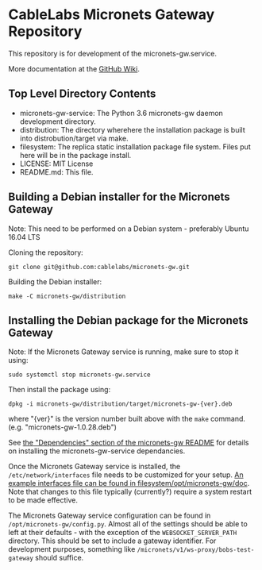 # CableLabs Micronets Gateway Repository

This repository is for development of the micronets-gw.service.

More documentation at the [GitHub Wiki](https://github.com/cablelabs/micronets-gw/wiki).

## Top Level Directory Contents

 - micronets-gw-service: The Python 3.6 micronets-gw daemon development directory.
 - distribution: The directory wherehere the installation package is built into distrobution/target via make.
 - filesystem: The replica static installation package file system. Files put here will be in the package install.
 - LICENSE: MIT License
 - README.md: This file.

## Building a Debian installer for the Micronets Gateway

Note: This need to be performed on a Debian system - preferably Ubuntu 16.04 LTS

Cloning the repository:

```
git clone git@github.com:cablelabs/micronets-gw.git
```

Building the Debian installer:

```
make -C micronets-gw/distribution
```

## Installing the Debian package for the Micronets Gateway

Note: If the Micronets Gateway service is running, make sure to stop it using:

```
sudo systemctl stop micronets-gw.service 
```

Then install the package using:

```
dpkg -i micronets-gw/distribution/target/micronets-gw-{ver}.deb
```

where "{ver}" is the version number built above with the `make` command. (e.g. "micronets-gw-1.0.28.deb")

See [the "Dependencies" section of the micronets-gw README](micronets-gw-service/README.md#Dependencies) for details on installing the micronets-gw-service dependancies. 

Once the Micronets Gateway service is installed, the `/etc/network/interfaces` file needs to be customized for your setup. [An example interfaces file can be found in filesystem/opt/micronets-gw/doc](filesystem/opt/micronets-gw/doc/interfaces.sample). Note that changes to this file typically (currently?) require a system restart to be made effective. 

The Micronets Gateway service configuration can be found in `/opt/micronets-gw/config.py`. Almost all of the settings should be able to left at their defaults - with the exception of the `WEBSOCKET_SERVER_PATH` directory. This should be set to include a gateway identifier. For development purposes, something like `/micronets/v1/ws-proxy/bobs-test-gateway` should suffice.
